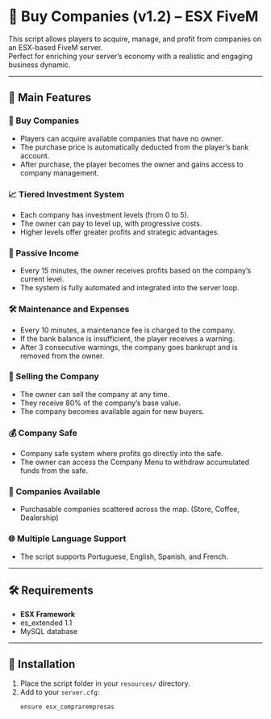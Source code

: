 # 🏢 Buy Companies (v1.2) – ESX FiveM

This script allows players to acquire, manage, and profit from companies on an ESX-based FiveM server.  
Perfect for enriching your server’s economy with a realistic and engaging business dynamic.

---

## 📌 Main Features

### 🏪 Buy Companies
- Players can acquire available companies that have no owner.
- The purchase price is automatically deducted from the player’s bank account.
- After purchase, the player becomes the owner and gains access to company management.

### 📈 Tiered Investment System
- Each company has investment levels (from 0 to 5).
- The owner can pay to level up, with progressive costs.
- Higher levels offer greater profits and strategic advantages.

### 💸 Passive Income
- Every 15 minutes, the owner receives profits based on the company’s current level.
- The system is fully automated and integrated into the server loop.

### 🛠️ Maintenance and Expenses
- Every 10 minutes, a maintenance fee is charged to the company.
- If the bank balance is insufficient, the player receives a warning.
- After 3 consecutive warnings, the company goes bankrupt and is removed from the owner.

### 🔁 Selling the Company
- The owner can sell the company at any time.
- They receive 80% of the company’s base value.
- The company becomes available again for new buyers.

### 💰 Company Safe
- Company safe system where profits go directly into the safe.
- The owner can access the Company Menu to withdraw accumulated funds from the safe.

### 🏬 Companies Available
- Purchasable companies scattered across the map. (Store, Coffee, Dealership)

### 🌐 Multiple Language Support
- The script supports Portuguese, English, Spanish, and French.

---

## 🛠️ Requirements
- **ESX Framework**
- es_extended 1.1
- MySQL database

---

## 📂 Installation

1. Place the script folder in your `resources/` directory.
2. Add to your `server.cfg`:
   ```bash
   ensure esx_comprarempresas
